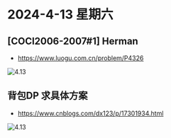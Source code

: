 # 2024-4-13 星期六

## [COCI2006-2007#1] Herman

- https://www.luogu.com.cn/problem/P4326

![4.13](https://img2.imgtp.com/2024/04/13/XXcUJv2U.png)

## 背包DP 求具体方案

- https://www.cnblogs.com/dx123/p/17301934.html

![4.13](https://img2.imgtp.com/2024/04/13/iIYTfxtC.png)